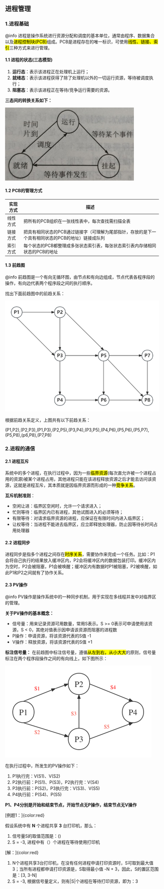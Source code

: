 ## 进程管理

### 1.进程基础
@info 进程是操作系统进行资源分配和调度的基本单位，通常由程序、数据集合以及<mark>进程控制块(PCB)</mark>组成。PCB是进程存在的唯一标识，可使用<mark>线性、链接、索引</mark>三种方式来进行管理。

#### 1.1 进程的状态(三态模型)

1. **运行态**：表示该进程正在处理机上运行；
2. **就绪态**：表示该进程获得了除了处理机以外的一切运行资源，等待被调度执行；
3. **阻塞态**：表示该进程正在等待/竞争运行需要的资源。

**三态间的转换关系如下：**

<img src="/assets/imgs/architect/os/progress/进程-三态模型.jpg">

#### 1.2 PCB的管理方式

|实现方式|描述|
|-|-|
|线性方式|把所有的PCB组织在一张线性表中，每次查找需扫描全表|
|链接方式|把具有相同状态的PCB通过链接字（可理解为尾部指针，存放的是下一个具有相同状态的PCB的地址）链接成队列|
|索引方式|每个状态的PCB都整理成多张状态索引表，每张状态索引表内存储相同状态的PCB的地址|

#### 1.3 前趋图

@info 前趋图是一个有向无循环图，由节点和有向边组成，节点代表各程序段的操作，有向边代表两个程序段之间的执行顺序。

找出下面前趋图中的前趋关系：

<img src="/assets/imgs/architect/os/progress/前趋图.png">

根据前趋关系定义，上图共有以下前趋关系：

(P1,P2),(P2,P3),(P1,P3),(P2,P5),(P3,P4),(P3,P5),(P4,P6),(P5,P6),(P5,P7),(P5,P8),(p6,P8),(P7,P8)

### 2.进程的通信

#### 2.1 进程互斥

系统中的多个进程，在执行过程中，因为一些<mark>临界资源</mark>(每次直允许被一个进程占用的资源)被某个进程占用，其他进程只能在该进程释放资源之后才能去访问该资源，这就是进程互斥，其本质就是因临界资源而形成的一种<mark>竞争关系</mark>。

**互斥机制准则**：
* 空闲让进：临界区空闲时，允许一个请求进入；
* 忙则等待：临界区内已有进程，其他试图进入的必须等待；
* 有限等待：对请求临界资源的进程，应保证在有限时间内进入临界区；
* 让权等待：当进程不能进去临界区，应立即释放处理器，防止因等待长时间占用处理器

#### 2.2 进程同步

进程同步是指多个进程之间存在<mark>时序关系</mark>，需要协作来完成一个任务。比如：P1会将自己执行的结果放入缓冲区内，P2会将缓冲区内的数据包装打印。缓冲区内为空时，P2会被阻塞，P1会被唤醒；缓冲区内有数据时P1被阻塞，P2被唤醒，如此P1和P2之间就有了协作关系。

#### 2.3 PV操作

@info PV操作是操作系统中的一种同步机制，用于实现在多线程并发中对临界区的管理。

**关于PV操作的基本概念：**
* 信号量：用来记录资源可用数量，常用S表示。S >= 0表示可申请使用该资源，S < 0，其绝对值表示因申请该资源而阻塞的进程数
* P操作：申请资源，将该资源代表的S值 -1
* V操作：释放资源，将该资源代表的S值 +1

**标注信号量：**
在前趋图中标注信号量，遵循<mark>从左到右，从小大大</mark>的原则，信号量标注在两个程序段操作之间的有向线上，如下图所示：

<img src="/assets/imgs/architect/os/progress/进程互斥-信号量.png">

在执行过程中，所发生的PV操作如下：
1. P1执行完：V(S1)、V(S2)
2. P2执行前：P(S1)、P(S3)，P2执行完：V(S4)
3. P3执行前：P(S2)，P3执行完：V(S3)、V(S5)
4. P4执行前：P(S4)、P(S5)

**P1、P4分别是开始和结束节点，开始节点无P操作，结束节点无V操作**

[例题1：]{color:red}<p>
假设系统中有 **N** 个进程共享 **3** 台打印机，那么：<br/>
1. 信号量S的取值范围是：()
2. S = -3, 进程中有（）个进程在等待使用打印机

[解：]{color:red}
1. N个进程共享3台打印机，在没有任何进程申请打印资源时，S可取到最大值3；当所有进程都申请打印资源是，S取得最小值 -N + 3，因此，S的置区范围是：[3, 3-N]
2. S = -3, 根据信号量定义，则有|S|个进程在等待打印资源，即为：3
